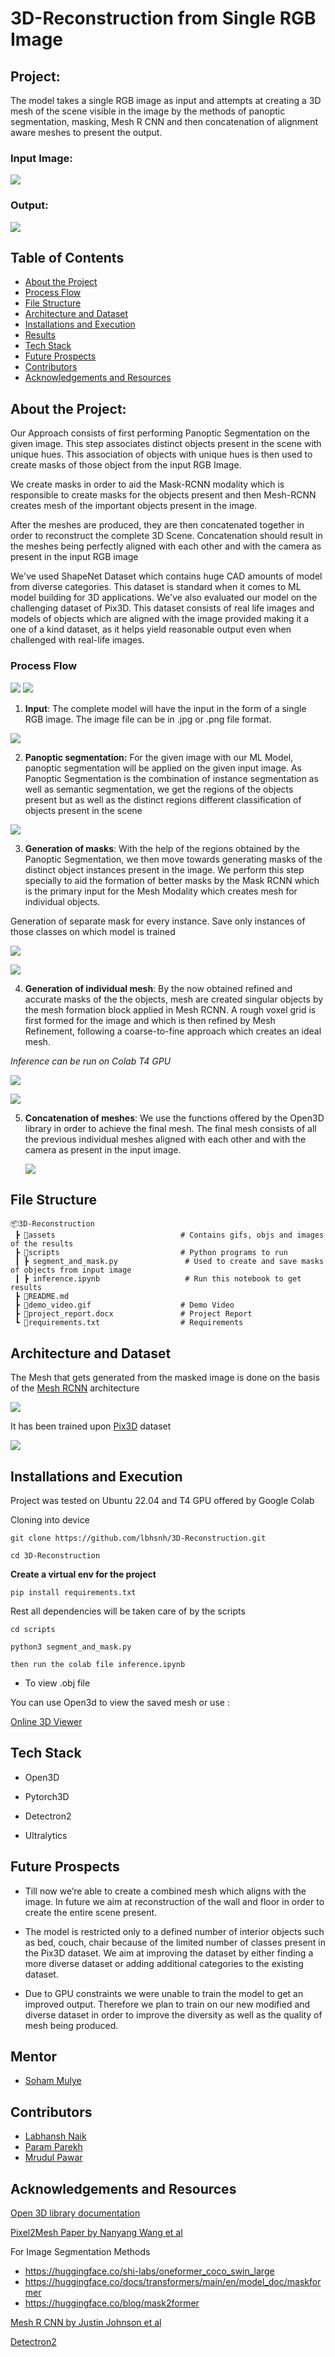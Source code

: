 # 3D-Reconstruction from Single RGB Image

## Project:
The model takes a single RGB image as input and attempts at creating a 3D mesh of the scene visible in the image by the methods of panoptic segmentation, masking, Mesh R CNN and then concatenation of alignment aware meshes to present the output.

### Input Image: 
![](https://github.com/lbhnsh/3D-Reconstruction/blob/Labhansh-Naik/assets/result2/model_input2.jpg?raw=true)


### Output:
![](https://github.com/lbhnsh/3D-Reconstruction/blob/Labhansh-Naik/assets/result2/model_output2.gif?raw=true)



## Table of Contents
* [About the Project](https://github.com/lbhnsh/3D-Reconstruction/tree/Final#about-the-project)
* [Process Flow](https://github.com/lbhnsh/3D-Reconstruction/tree/Final#process-flow)
* [File Structure](https://github.com/lbhnsh/3D-Reconstruction/blob/Final/README.md#file-structure)
* [Architecture and Dataset](https://github.com/lbhnsh/3D-Reconstruction/blob/Final/README.md#architecture-and-dataset)
* [Installations and Execution](https://github.com/lbhnsh/3D-Reconstruction/blob/Final/README.md#installations-and-execution)
* [Results](https://github.com/lbhnsh/3D-Reconstruction/blob/Final/demo_video.gif)
* [Tech Stack](https://github.com/lbhnsh/3D-Reconstruction/tree/Final#tech-stack)
* [Future Prospects](https://github.com/lbhnsh/3D-Reconstruction/blob/Final/README.md#future-prospects)
* [Contributors](https://github.com/lbhnsh/3D-Reconstruction/blob/Final/README.md#contributors)
* [Acknowledgements and Resources](https://github.com/lbhnsh/3D-Reconstruction/blob/Final/README.md#acknowledgements-and-resources)


## About the Project:

Our Approach consists of first performing Panoptic Segmentation on the given image. This step associates distinct objects present in the scene with unique hues. This association of objects with unique hues is then used to create masks of those object from the input RGB Image.

We create masks in order to aid the Mask-RCNN modality which is responsible to create masks for the objects present and then Mesh-RCNN creates mesh of the important objects present in the image. 

After the meshes are produced, they are then concatenated together in order to reconstruct the complete 3D Scene. Concatenation should result in the meshes being perfectly aligned with each other and with the camera as present in the input RGB image

We've used ShapeNet Dataset which contains huge CAD amounts of model from diverse categories. This dataset is standard when it comes to ML model building for 3D applications. We've also evaluated our model on the challenging dataset of Pix3D. This dataset consists of real life images and models of objects which are aligned with the image provided making it a one of a kind dataset, as it helps yield reasonable output even when challenged with real-life images.

### Process Flow

![](https://github.com/lbhnsh/3D-Reconstruction/blob/Labhansh-Naik/assets/workflow.jpg?raw=true)
![](https://github.com/lbhnsh/3D-Reconstruction/blob/Param-Parekh/Screenshot%20from%202023-11-08%2002-50-38.png?raw=true)


1. **Input**: The complete model will have the input in the form of a single RGB image. The image file can be in .jpg or .png file format. 

![](https://github.com/lbhnsh/3D-Reconstruction/blob/Labhansh-Naik/assets/result1/input1.jpg?raw=true)


2. **Panoptic segmentation:** For the given image with our ML Model, panoptic segmentation will be applied on the given input image. As Panoptic Segmentation is the combination of instance segmentation as well as semantic segmentation, we get the regions of the objects present but as well as the distinct regions  different classification of objects present in the scene

![](https://github.com/lbhnsh/3D-Reconstruction/blob/Labhansh-Naik/assets/result1/segmented_image.png?raw=true)


3. **Generation of masks**: With the help of the regions obtained by the Panoptic Segmentation, we then move towards generating masks of the distinct object instances present in the image. We perform this step specially to aid the formation of better masks by the Mask RCNN which is the primary input for the Mesh Modality which creates mesh for individual objects. 

Generation of separate mask for every instance. Save only instances of those classes on which model is trained

![](https://github.com/lbhnsh/3D-Reconstruction/blob/Labhansh-Naik/assets/result1/segmented_rgb_images/segment_rgb_121_2.png?raw=true) 
      
![](https://github.com/lbhnsh/3D-Reconstruction/blob/Labhansh-Naik/assets/result1/segmented_rgb_images/segment_rgb_121_4.png?raw=true)
   
4. **Generation of individual mesh**: By the now obtained refined and accurate masks of the the objects, mesh are created singular objects by the mesh formation block applied in Mesh RCNN. A rough voxel grid is first formed for the image and which is then refined by Mesh Refinement, following a coarse-to-fine approach which creates an ideal mesh. 

   
*Inference can be run on Colab T4 GPU*
      
![](https://github.com/lbhnsh/3D-Reconstruction/blob/Labhansh-Naik/assets/result1/sofa.gif?raw=true)

![](https://github.com/lbhnsh/3D-Reconstruction/blob/Labhansh-Naik/assets/result1/table.gif?raw=true)
   
5. **Concatenation of meshes**: We use the functions offered by the Open3D library in order to achieve the final mesh. The final mesh consists of all the previous individual meshes aligned with each other and with the camera as present in the input image.
   
   ![](https://github.com/lbhnsh/3D-Reconstruction/blob/Labhansh-Naik/assets/result1/model_output1.gif?raw=true)
   

## File Structure
```
📦3D-Reconstruction 
 ┣ 📂assets                            # Contains gifs, objs and images of the results 
 ┣ 📂scripts                           # Python programs to run 
 ┃ ┣ segment_and_mask.py               # Used to create and save masks of objects from input image
 ┃ ┣ inference.ipynb                   # Run this notebook to get results
 ┣ 📜README.md
 ┣ 📜demo_video.gif                    # Demo Video
 ┣ 📜project_report.docx               # Project Report
 ┗ 📜requirements.txt                  # Requirements
``` 
## Architecture and Dataset

The Mesh that gets generated from the masked image is done on the basis of the [Mesh RCNN](https://arxiv.org/pdf/1906.02739.pdf) architecture

![](https://github.com/lbhnsh/3D-Reconstruction/blob/Labhansh-Naik/assets/MeshRCNNarch.png?raw=true)

It has been trained upon [Pix3D](http://pix3d.csail.mit.edu/) dataset

![](https://github.com/lbhnsh/3D-Reconstruction/blob/Labhansh-Naik/assets/pix3d.png?raw=true)


## Installations and Execution

Project was tested on Ubuntu 22.04 and T4 GPU offered by Google Colab


Cloning into device 

```git clone https://github.com/lbhsnh/3D-Reconstruction.git```

```cd 3D-Reconstruction```

**Create a virtual env for the project**

```pip install requirements.txt```

Rest all dependencies will be taken care of by the scripts

```cd scripts```

```python3 segment_and_mask.py```

```then run the colab file inference.ipynb```


* To view .obj file
  
You can use Open3d to view the saved mesh or use :

[Online 3D Viewer](https://3dviewer.net/)



## Tech Stack

* Open3D

* Pytorch3D
  
* Detectron2
  
* Ultralytics


## Future Prospects

* Till now we’re able to create a combined mesh which aligns with the image. In future we aim at reconstruction of the wall and floor in order to create the entire scene present.

* The model is restricted only to a defined number of interior objects such as bed, couch, chair because of the limited number of classes present in the Pix3D dataset. We aim at improving the dataset by either finding a more diverse dataset or adding additional categories to the existing dataset.

* Due to GPU constraints we were unable to train the model to get an improved output. Therefore we plan to train on our new modified and diverse dataset in order to improve the diversity as well as the quality of mesh being produced.

## Mentor
* [Soham Mulye](https://github.com/Shazam213)
## Contributors

* [Labhansh Naik](https://github.com/lbhnsh)
* [Param Parekh](https://github.com/Param1304)
* [Mrudul Pawar](https://github.com/Mr-MVP)

## Acknowledgements and Resources

[Open 3D library documentation](http://www.open3d.org/docs/release/)

[Pixel2Mesh Paper by Nanyang Wang et al](https://openaccess.thecvf.com/content_ECCV_2018/papers/Nanyang_Wang_Pixel2Mesh_Generating_3D_ECCV_2018_paper.pdf)

For Image Segmentation Methods
* https://huggingface.co/shi-labs/oneformer_coco_swin_large 
* https://huggingface.co/docs/transformers/main/en/model_doc/maskformer 
* https://huggingface.co/blog/mask2former 

[Mesh R CNN by Justin Johnson et al](https://arxiv.org/pdf/1906.02739.pdf)


[Detectron2](https://github.com/facebookresearch/detectron2)
